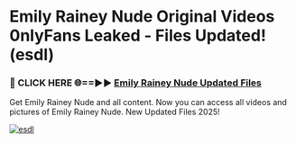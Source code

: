 # Emily Rainey Nude Original Videos 0nlyFans Leaked - Files Updated! (esdl)

<h3>🔴 CLICK HERE 🌐==►► <a href="https://tinyurl.com/52m3yx9h" rel="nofollow">Emily Rainey Nude Updated Files</a></h3>

Get Emily Rainey Nude and all content. Now you can access all videos and pictures of Emily Rainey Nude. New Updated Files 2025!

[![esdl](https://i.imgur.com/TnHtlc8.gif)](https://tinyurl.com/52m3yx9h)
